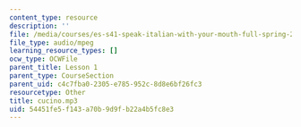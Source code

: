 ```yaml
---
content_type: resource
description: ''
file: /media/courses/es-s41-speak-italian-with-your-mouth-full-spring-2012/54451fe5f143a70b9d9fb22a4b5fc8e3_cucino.mp3
file_type: audio/mpeg
learning_resource_types: []
ocw_type: OCWFile
parent_title: Lesson 1
parent_type: CourseSection
parent_uid: c4c7fba0-2305-e785-952c-8d8e6bf26fc3
resourcetype: Other
title: cucino.mp3
uid: 54451fe5-f143-a70b-9d9f-b22a4b5fc8e3
---
```

